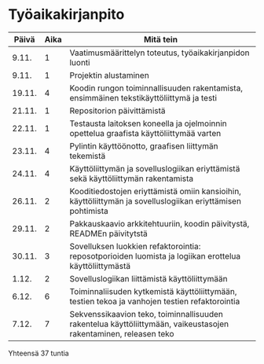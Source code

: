 # Työaikakirjanpito

Päivä | Aika | Mitä tein
----- | ---- | ------------
9.11. |   1  | Vaatimusmäärittelyn toteutus, työaikakirjanpidon luonti
9.11. |   1  | Projektin alustaminen
19.11.|   4  | Koodin rungon toiminnallisuuden rakentamista, ensimmäinen tekstikäyttöliittymä ja testi
21.11.|   1  | Repositorion päivittämistä
22.11.|   1  | Testausta laitoksen koneella ja ojelmoinnin opettelua graafista käyttöliittymää varten
23.11.|   4  | Pylintin käyttöönotto, graafisen liittymän tekemistä
24.11.|   4  | Käyttöliittymän ja sovelluslogiikan eriyttämistä sekä käyttöliittymän rakentamista
26.11.|   2  | Kooditiedostojen eriyttämistä omiin kansioihin, käyttöliittymän ja sovelluslogiikan eriyttämisen pohtimista
29.11.|   2  | Pakkauskaavio arkkitehtuuriin, koodin päivitystä, READMEn päivitytstä
30.11.|   3  | Sovelluksen luokkien refaktorointia: reposotporioiden luomista ja logiikan erottelua käyttöliittymästä
1.12. |   2  | Sovelluslogiikan liittämistä käyttöliittymään
6.12. |   6  | Toiminnaliisuden kytkemistä käyttöliittymään, testien tekoa ja vanhojen testien refaktorointia
7.12. |   7  | Sekvenssikaavion teko, toiminnallisuuden rakentelua käyttöliittymään, vaikeustasojen rakentaminen, releasen teko

Yhteensä 37 tuntia
